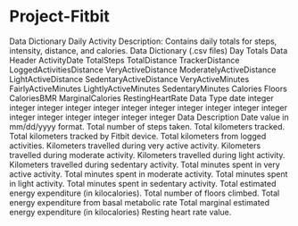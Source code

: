 # Project-Fitbit

Data Dictionary
Daily Activity
Description​: Contains daily totals for steps, intensity, distance, and calories.
Data Dictionary (.csv files)
 Day Totals
Data Header
ActivityDate
TotalSteps
TotalDistance TrackerDistance LoggedActivitiesDistance VeryActiveDistance ModeratelyActiveDistance LightActiveDistance SedentaryActiveDistance VeryActiveMinutes FairlyActiveMinutes LightlyActiveMinutes SedentaryMinutes Calories
Floors CaloriesBMR
MarginalCalories RestingHeartRate
Data Type
date integer integer integer integer integer integer integer integer integer integer integer integer integer
integer integer
integer integer
Data Description
Date value in mm/dd/yyyy format.
Total number of steps taken.
Total kilometers tracked.
Total kilometers tracked by Fitbit device.
Total kilometers from logged activities. Kilometers travelled during very active activity. Kilometers travelled during moderate activity. Kilometers travelled during light activity. Kilometers travelled during sedentary activity. Total minutes spent in very active activity. Total minutes spent in moderate activity.
Total minutes spent in light activity.
Total minutes spent in sedentary activity.
Total estimated energy expenditure (in kilocalories).
Total number of floors climbed.
Total energy expenditure from basal metabolic rate
Total marginal estimated energy expenditure (in kilocalories)
                                                                                                               Resting heart rate value.
